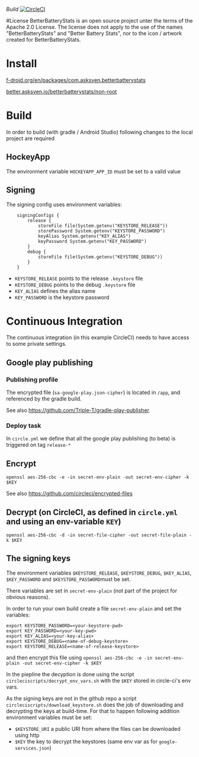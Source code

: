 *Build* [![CircleCI](https://circleci.com/gh/asksven/BetterBatteryStats/tree/master.svg?style=svg)](https://circleci.com/gh/asksven/BetterBatteryStats/tree/master)

#License
BetterBatteryStats is an open source project unter the terms of the Apache 2.0 License. The license does not apply to the use of the names "BetterBatteryStats" and "Better Battery Stats", nor to the icon / artwork created for BetterBatteryStats. 

# Install 
[f-droid.org/en/packages/com.asksven.betterbatterystats](HTTPS://www.f-droid.org/en/packages/com.asksven.betterbatterystats)

[better.asksven.io/betterbatterystats/non-root](https://better.asksven.io/betterbatterystats/non-root)

# Build
In order to build (with gradle / Android Studio) following changes to the local project are required

## HockeyApp
The environment variable `HOCKEYAPP_APP_ID` must be set to a valid value

## Signing

The signing config uses environment variables:
```
    signingConfigs {
        release {
            storeFile file(System.getenv("KEYSTORE_RELEASE"))
            storePassword System.getenv("KEYSTORE_PASSWORD")
            keyAlias System.getenv("KEY_ALIAS")
            keyPassword System.getenv("KEY_PASSWORD")
        }
        debug {
            storeFile file(System.getenv("KEYSTORE_DEBUG"))
        }
    }
```

- `KEYSTORE_RELEASE` points to the release `.keystore` file
- `KEYSTORE_DEBUG` points to the debug `.keystore` file
- `KEY_ALIAS`  defines the alias name
- `KEY_PASSWORD` is the keystore password


 
# Continuous Integration

The continuous integration (in this example CircleCI) needs to have access to some private settings.

## Google play publishing

### Publishing profile
The encrypted file (`sa-google-play.json-cipher`) is located in `/app`, and referenced by the gradle build.

 See also https://github.com/Triple-T/gradle-play-publisher.

### Deploy task

In `circle.yml` we define that all the google play publishing (to beta) is triggered on tag `release-*`

## Encrypt

`openssl aes-256-cbc -e -in secret-env-plain -out secret-env-cipher -k $KEY`

See also https://github.com/circleci/encrypted-files

## Decrypt (on CircleCI, as defined in `circle.yml` and using an env-variable `KEY`)

`openssl aes-256-cbc -d -in secret-file-cipher -out secret-file-plain -k $KEY`

## The signing keys

The environment variables `$KEYSTORE_RELEASE`, `$KEYSTORE_DEBUG`, `$KEY_ALIAS`, `$KEY_PASSWORD` and `$KEYSTORE_PASSWORD`must be set.

There variables are set in `secret-env-plain` (not part of the project for obvious reasons).

In order to run your own build create a file `secret-env-plain` and set the variables:
```
export KEYSTORE_PASSWORD=<your-keystore-pwd>
export KEY_PASSWORD=<your-key-pwd>
export KEY_ALIAS=<your-key-alias>
export KEYSTORE_DEBUG=<name-of-debug-keystore>
export KEYSTORE_RELEASE=<name-of-release-keystore>
```
and then encrypt this file using `openssl aes-256-cbc -e -in secret-env-plain -out secret-env-cipher -k $KEY`

In the piepline the decyption is done using the script `circleciscripts/decrypt_env_vars.sh` with the `$KEY` stored in circle-ci's env vars.

As the signing keys are not in the github repo a script `circleciscripts/download_keystore.sh` does the job of downloading and decrypting the keys at build-time.
For that to happen following addition environment variables must be set:
- `$KEYSTORE_URI` a public URI from where the files can be downloaded using http
- `$KEY` the key to decrypt the keystores (same env var as for `google-services.json`)


